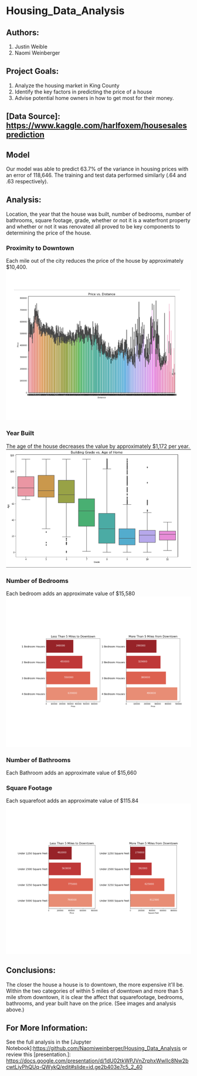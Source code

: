 # Housing_Data_Analysis

## Authors:
1. Justin Weible
2. Naomi Weinberger 

## Project Goals:
 1. Analyze the housing market in King County
 2. Identify the key factors in predicting the price of a house
 3. Advise potential home owners in how to get most for their money. 

## [Data Source]: https://www.kaggle.com/harlfoxem/housesalesprediction

## Model
Our model was able to predict 63.7% of the variance in housing prices with an error of 118,646. The training and test data performed similarly (.64 and .63 respectively). 

## Analysis:
Location, the year that the house was built, number of bedrooms, number of bathrooms, square footage, grade, whether or not it is a waterfront property and whether or not it was renovated all proved to be key components to determining the price of the house.

### Proximity to Downtown 
Each mile out of the city reduces the price of the house by approximately $10,400.
![image](images/price_v_distance.png)

### Year Built
The age of the house decreases the value by approximately $1,172 per year. 
![image](images/grade_v_age.png)

### Number of Bedrooms
Each bedroom adds an approximate value of $15,580
![image](images/location_price_bedroom_overall.png)

### Number of Bathrooms
Each Bathroom adds an approximate value of $15,660

### Square Footage
Each squarefoot adds an approximate value of $115.84
![image](images/location_price_sqft_overall.png)

## Conclusions:
The closer the house a house is to downtown, the more expensive it'll be. Within the two categories of within 5 miles of downtown and more than 5 mile sfrom downtown, it is clear the affect that squarefootage, bedrooms, bathrooms, and year built have  on the price. (See images and analysis above.)

## For More Information:
See the full analysis in the [Jupyter Notebook]:https://github.com/Naomiweinberger/Housing_Data_Analysis  or review this [presentation.]: https://docs.google.com/presentation/d/1dU02tkWPJVnZrphxWwIIc8Nw2bcwtLiyPhQUq-QWykQ/edit#slide=id.ge2b403e7c5_2_40



